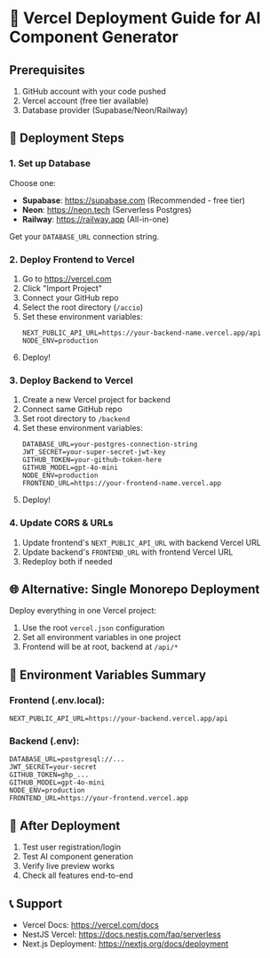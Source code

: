 # 🚀 Vercel Deployment Guide for AI Component Generator

## Prerequisites
1. GitHub account with your code pushed
2. Vercel account (free tier available)
3. Database provider (Supabase/Neon/Railway)

## 🎯 Deployment Steps

### 1. Set up Database
Choose one:
- **Supabase**: https://supabase.com (Recommended - free tier)
- **Neon**: https://neon.tech (Serverless Postgres)
- **Railway**: https://railway.app (All-in-one)

Get your `DATABASE_URL` connection string.

### 2. Deploy Frontend to Vercel
1. Go to https://vercel.com
2. Click "Import Project" 
3. Connect your GitHub repo
4. Select the root directory (`/accio`)
5. Set these environment variables:
   ```
   NEXT_PUBLIC_API_URL=https://your-backend-name.vercel.app/api
   NODE_ENV=production
   ```
6. Deploy!

### 3. Deploy Backend to Vercel
1. Create a new Vercel project for backend
2. Connect same GitHub repo
3. Set root directory to `/backend`
4. Set these environment variables:
   ```
   DATABASE_URL=your-postgres-connection-string
   JWT_SECRET=your-super-secret-jwt-key
   GITHUB_TOKEN=your-github-token-here
   GITHUB_MODEL=gpt-4o-mini
   NODE_ENV=production
   FRONTEND_URL=https://your-frontend-name.vercel.app
   ```
5. Deploy!

### 4. Update CORS & URLs
1. Update frontend's `NEXT_PUBLIC_API_URL` with backend Vercel URL
2. Update backend's `FRONTEND_URL` with frontend Vercel URL
3. Redeploy both if needed

## 🌐 Alternative: Single Monorepo Deployment
Deploy everything in one Vercel project:
1. Use the root `vercel.json` configuration
2. Set all environment variables in one project
3. Frontend will be at root, backend at `/api/*`

## 🔧 Environment Variables Summary

### Frontend (.env.local):
```
NEXT_PUBLIC_API_URL=https://your-backend.vercel.app/api
```

### Backend (.env):
```
DATABASE_URL=postgresql://...
JWT_SECRET=your-secret
GITHUB_TOKEN=ghp_...
GITHUB_MODEL=gpt-4o-mini
NODE_ENV=production
FRONTEND_URL=https://your-frontend.vercel.app
```

## 🎉 After Deployment
1. Test user registration/login
2. Test AI component generation
3. Verify live preview works
4. Check all features end-to-end

## 📞 Support
- Vercel Docs: https://vercel.com/docs
- NestJS Vercel: https://docs.nestjs.com/faq/serverless
- Next.js Deployment: https://nextjs.org/docs/deployment
